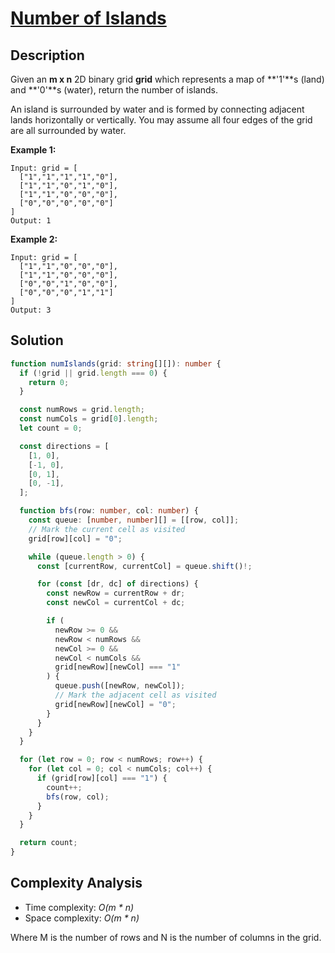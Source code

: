 # [Number of Islands](https://leetcode.com/problems/number-of-islands/)

## Description

Given an **m x n** 2D binary grid **grid** which represents a map of **'1'**s (land) and **'0'**s (water), return the number of islands.

An island is surrounded by water and is formed by connecting adjacent lands horizontally or vertically. You may assume all four edges of the grid are all surrounded by water.

**Example 1:**

```
Input: grid = [
  ["1","1","1","1","0"],
  ["1","1","0","1","0"],
  ["1","1","0","0","0"],
  ["0","0","0","0","0"]
]
Output: 1
```

**Example 2:**

```
Input: grid = [
  ["1","1","0","0","0"],
  ["1","1","0","0","0"],
  ["0","0","1","0","0"],
  ["0","0","0","1","1"]
]
Output: 3
```

## Solution

```typescript
function numIslands(grid: string[][]): number {
  if (!grid || grid.length === 0) {
    return 0;
  }

  const numRows = grid.length;
  const numCols = grid[0].length;
  let count = 0;

  const directions = [
    [1, 0],
    [-1, 0],
    [0, 1],
    [0, -1],
  ];

  function bfs(row: number, col: number) {
    const queue: [number, number][] = [[row, col]];
    // Mark the current cell as visited
    grid[row][col] = "0";

    while (queue.length > 0) {
      const [currentRow, currentCol] = queue.shift()!;

      for (const [dr, dc] of directions) {
        const newRow = currentRow + dr;
        const newCol = currentCol + dc;

        if (
          newRow >= 0 &&
          newRow < numRows &&
          newCol >= 0 &&
          newCol < numCols &&
          grid[newRow][newCol] === "1"
        ) {
          queue.push([newRow, newCol]);
          // Mark the adjacent cell as visited
          grid[newRow][newCol] = "0";
        }
      }
    }
  }

  for (let row = 0; row < numRows; row++) {
    for (let col = 0; col < numCols; col++) {
      if (grid[row][col] === "1") {
        count++;
        bfs(row, col);
      }
    }
  }

  return count;
}
```

## Complexity Analysis

- Time complexity: _O(m \* n)_
- Space complexity: _O(m \* n)_

Where M is the number of rows and N is the number of columns in the grid.
